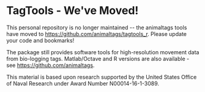 # TagTools - We've Moved!

This personal repository is no longer maintained -- the animaltags tools have moved to <https://github.com/animaltags/tagtools_r>. Please update your code and bookmarks!

The package still provides software tools for high-resolution movement data from bio-logging tags. Matlab/Octave and R versions are also available - see <https://github.com/animaltags>.

This material is based upon research supported by the United States Office of Naval Research under Award Number N00014-16-1-3089.
